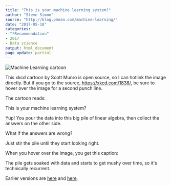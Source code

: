 ```yaml
---
title: "This is your machine learning system?"
author: "Steve Simon"
source: "http://blog.pmean.com/machine-learning/"
date: "2017-05-18"
categories:
- "*Recommendation"
- 2017
- Data science
output: html_document
page_update: partial
---
```


![Machine Learning cartoon](https://imgs.xkcd.com/comics/machine_learning.png)

<div class="notes">

This xkcd cartoon by Scott Munro is open source, so I can hotlink the
image directly. But if you go to the source, <https://xkcd.com/1838/>,
be sure to hover over the image for a second punch line.

The cartoon reads:

This is your machine learning system?

Yup! You pour the data into this big pile of linear algebra, then collect the answers on the other side.

What if the answers are wrong?

Just stir the pile until they start looking right.

When you hover over the image, you get this caption:

The pile gets soaked with data and starts to get mushy over time, so it's technically recurrent.

</div>
 
Earlier versions are [here][sim1] and [here][sim2].
 
[sim1]: http://blog.pmean.com/machine-learning/
[sim2]: http://new.pmean.com/machine-learning/
 
